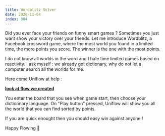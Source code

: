 ```yaml
---
title: Wordblitz Solver
date: 2020-11-04
index: 004
---
```


Did you ever face your friends on funny smart games ? Sometimes you just want show your victory over your friends.
Let me introduce Wordblitz, a Facebook crossword game, where the most world you found in a limited time, the more points you score. The winner is the one with the most points.

I do not know all worlds in the word and I hate time limited games based on reactivity. I ask myself : we already got dictionary, why do not let a computer search all the worlds for me.

Here come Uniflow at help :

**[look at flow we created](https://uniflow.io/public/feed/wordblitz-solver)**

You enter the board that you see when game start, then choose your dictionnary language. On "Play button" pressed, Uniflow will show you all the world that you can find sorted by points.

If you are quick enought then you should easy win against anyone !

Happy Flowing 🚀